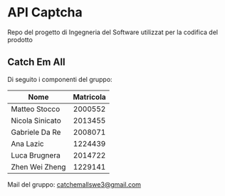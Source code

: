 # API Captcha
Repo del progetto di Ingegneria del Software utilizzat per la codifica del prodotto
## Catch Em All
Di seguito i componenti del gruppo:

| Nome   							| Matricola 		|
| ------------- 							|:-------------:|
| Matteo Stocco   | 2000552           |
| Nicola Sinicato |      2013455      |
| Gabriele Da Re  |      2008071      |
| Ana Lazic       |      1224439      |
| Luca Brugnera   |      2014722      |
| Zhen Wei Zheng  |      1229141      |

Mail del gruppo: catchemallswe3@gmail.com
